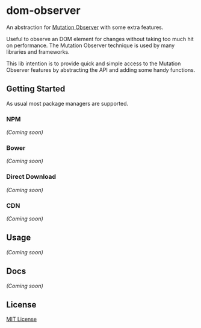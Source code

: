 # dom-observer

An abstraction for [Mutation Observer](https://developer.mozilla.org/pt-BR/docs/Web/API/MutationObserver) with some extra features.

Useful to observe an DOM element for changes without taking too much hit on performance. The Mutation Observer technique is used by many libraries and frameworks.

This lib intention is to provide quick and simple access to the Mutation Observer features by abstracting the API and adding some handy functions.

## Getting Started

As usual most package managers are supported.

### NPM
_(Coming soon)_

### Bower
_(Coming soon)_

### Direct Download
_(Coming soon)_

### CDN
_(Coming soon)_

## Usage
_(Coming soon)_

## Docs
_(Coming soon)_

## License

[MIT License](LICENSE)
